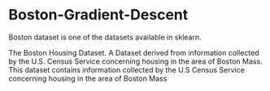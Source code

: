 # Boston-Gradient-Descent

Boston dataset is one of the datasets available in sklearn.

The Boston Housing Dataset. A Dataset derived from information collected by the U.S. Census Service concerning housing in the area of Boston Mass. This dataset contains information collected by the U.S Census Service concerning housing in the area of Boston Mass
